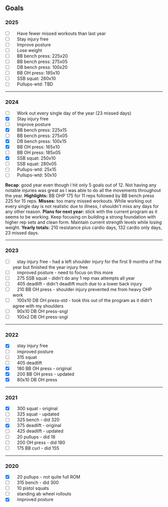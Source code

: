 ## Goals


### 2025

- [ ]  Have fewer missed workouts than last year
- [ ]  Stay injury free
- [ ]  Improve posture
- [ ]  Lose weight
- [ ]  BB bench press: 225x20
- [ ]  BB bench press: 275x05
- [ ]  DB bench press: 100x20
- [ ]  BB OH press:    185x10
- [ ]  SSB squat:      260x10
- [ ]  Pullups-wtd:       TBD

*****

### 2024

- [ ]  Work out every single day of the year (23 missed days)
- [x]  Stay injury free
- [ ]  Improve posture
- [x]  BB bench press: 225x15
- [ ]  BB bench press: 275x05
- [x]  DB bench press: 100x15
- [x]  BB OH press:    165x10
- [ ]  BB OH press:    185x05
- [x]  SSB squat:      250x10
- [ ]  SSB squat:      280x05
- [ ]  Pullups-wtd:     25x15
- [ ]  Pullups-wtd:     50x10

**Recap**: good year even though I hit only 5 goals out of 12. Not having any notable injuries was great as I was able to do all the movements throughout the year. **Highlights:** BB OHP 175 for 11 reps followed by BB bench press 225 for 15 reps. **Misses:** too many missed workouts. While working out every single day is not realistic due to illness, I shouldn't miss any days for any other reason. **Plans for next year:** stick with the current program as it seems to be working. Keep focusing on building a strong foundation with higher rep sets and clean form. Maintain current strength levels while losing weight. **Yearly totals:** 210 resistance plus cardio days, 132 cardio only days, 23 missed days.

*****

### 2023

- [ ]  stay injury free - had a left shoulder injury for the first 9 months of the year but finished the year injury free
- [ ]  improved posture - need to focus on this more
- [ ]  275 SSB squat - didn't do any 1 rep max attempts all year
- [ ]  405 deadlift - didn't deadlift much due to a lower back injury
- [ ]  210 BB OH press - shoulder injury prevented me from heavy OHP work
- [ ]  100x10 DB OH press-std - took this out of the program as it didn't agree with my shoulders
- [ ]  90x10 DB OH press-sngl
- [ ]  100x2 DB OH press-sngl

*****

### 2022

- [x]  stay injury free
- [ ]  improved posture
- [ ]  315 squat
- [ ]  405 deadlift
- [x]  180 BB OH press - original
- [x]  200 BB OH press - updated
- [x]  80x10 DB OH press

*****

### 2021

- [x]  300 squat - original
- [ ]  325 squat - updated
- [ ]  325 bench - did 320
- [x]  375 deadlift - original
- [ ]  425 deadlift - updated
- [ ]  20 pullups - did 18
- [ ]  200 OH press - did 180
- [ ]  175 BB curl - did 155

 *****

### 2020

- [x]  20 pullups - not quite full ROM
- [ ]  315 bench - did 300
- [ ]  10 pistol squats
- [ ]  standing ab wheel rollouts
- [x]  improved posture
